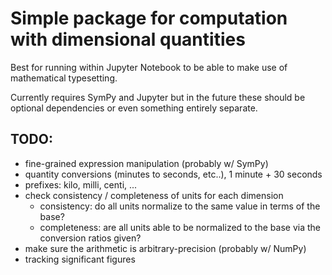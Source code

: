 # Simple package for computation with dimensional quantities
Best for running within Jupyter Notebook to be able to make use of mathematical typesetting.

Currently requires SymPy and Jupyter but in the future these should be optional dependencies or even something entirely separate.

## TODO:
* fine-grained expression manipulation (probably w/ SymPy)
* quantity conversions (minutes to seconds, etc..), 1 minute + 30 seconds
* prefixes: kilo, milli, centi, ...
* check consistency / completeness of units for each dimension
    * consistency: do all units normalize to the same value in terms of the base?
    * completeness: are all units able to be normalized to the base via the conversion ratios given?
* make sure the arithmetic is arbitrary-precision (probably w/ NumPy)
* tracking significant figures
